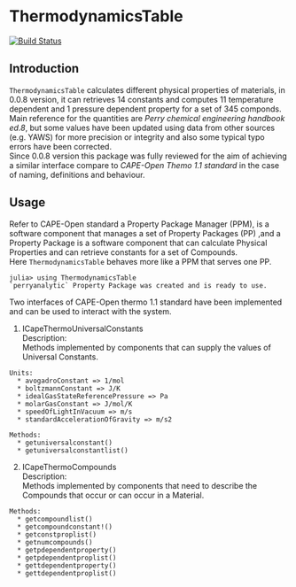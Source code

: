 # ThermodynamicsTable

[![Build Status](https://travis-ci.org/DANA-Laboratory/ThermodynamicsTable.jl.svg?branch=master)](https://travis-ci.org/DANA-Laboratory/ThermodynamicsTable.jl)

## Introduction

`ThermodynamicsTable` calculates different physical properties of materials, in 0.0.8 version, it can retrieves 14 constants and computes 
11 temperature dependent and 1 pressure dependent property for a set of 345 componds.  
Main reference for the quantities are *Perry chemical engineering handbook ed.8*,
but some values have been updated using data from other sources (e.g. YAWS) for more precision or integrity and also some typical typo errors have been corrected.  
Since 0.0.8 version this package was fully reviewed for the aim of achieving a similar interface compare to *CAPE-Open Themo 1.1 standard* in the case of naming, definitions and behaviour. 

## Usage
Refer to CAPE-Open standard a Property Package Manager (PPM), is a software component that manages a set of Property Packages (PP) ,and a Property Package is a software component that can calculate Physical Properties and can retrieve constants for a set of Compounds.  
Here `ThermodynamicsTable` behaves more like a PPM that serves one PP.
```
julia> using ThermodynamicsTable
`perryanalytic` Property Package was created and is ready to use.
```
Two interfaces of CAPE-Open thermo 1.1 standard have been implemented and can be used to interact with the system.  
  1. ICapeThermoUniversalConstants    
    Description:    
      Methods implemented by components that can supply the values of Universal Constants.  

    Units:
      * avogadroConstant => 1/mol
      * boltzmannConstant => J/K
      * idealGasStateReferencePressure => Pa
      * molarGasConstant => J/mol/K
      * speedOfLightInVacuum => m/s
      * standardAccelerationOfGravity => m/s2  
      
    Methods:
      * getuniversalconstant()
      * getuniversalconstantlist()
  2. ICapeThermoCompounds   
    Description:    
      Methods implemented by components that need to describe the Compounds that occur or can occur in a Material.    

    Methods:
      * getcompoundlist()
      * getcompoundconstant!()
      * getconstproplist()
      * getnumcompounds()
      * getpdependentproperty()
      * getpdependentproplist()
      * gettdependentproperty()
      * gettdependentproplist()
